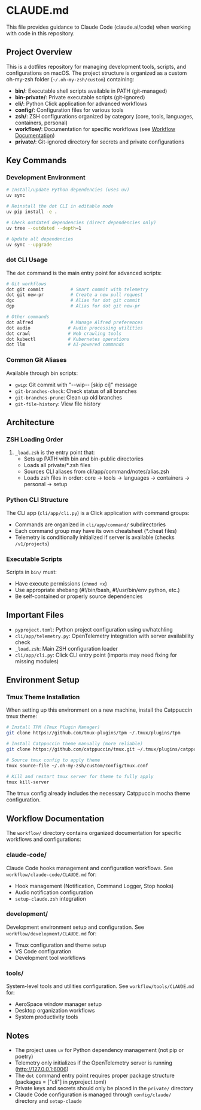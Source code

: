 # CLAUDE.md

This file provides guidance to Claude Code (claude.ai/code) when working with code in this repository.

## Project Overview

This is a dotfiles repository for managing development tools, scripts, and configurations on macOS. The project structure is organized as a custom oh-my-zsh folder (`~/.oh-my-zsh/custom`) containing:

- **bin/**: Executable shell scripts available in PATH (git-managed)
- **bin-private/**: Private executable scripts (git-ignored)
- **cli/**: Python Click application for advanced workflows
- **config/**: Configuration files for various tools
- **zsh/**: ZSH configurations organized by category (core, tools, languages, containers, personal)
- **workflow/**: Documentation for specific workflows (see [Workflow Documentation](#workflow-documentation))
- **private/**: Git-ignored directory for secrets and private configurations

## Key Commands

### Development Environment

```bash
# Install/update Python dependencies (uses uv)
uv sync

# Reinstall the dot CLI in editable mode
uv pip install -e .

# Check outdated dependencies (direct dependencies only)
uv tree --outdated --depth=1

# Update all dependencies
uv sync --upgrade
```

### dot CLI Usage

The `dot` command is the main entry point for advanced scripts:

```bash
# Git workflows
dot git commit          # Smart commit with telemetry
dot git new-pr          # Create a new pull request
dgc                     # Alias for dot git commit
dgp                     # Alias for dot git new-pr

# Other commands
dot alfred              # Manage Alfred preferences
dot audio              # Audio processing utilities
dot crawl              # Web crawling tools
dot kubectl            # Kubernetes operations
dot llm                # AI-powered commands
```

### Common Git Aliases

Available through bin scripts:

- `gwip`: Git commit with "--wip-- [skip ci]" message
- `git-branches-check`: Check status of all branches
- `git-branches-prune`: Clean up old branches
- `git-file-history`: View file history

## Architecture

### ZSH Loading Order

1. `_load.zsh` is the entry point that:
   - Sets up PATH with bin and bin-public directories
   - Loads all private/*.zsh files
   - Sources CLI aliases from cli/app/command/notes/alias.zsh
   - Loads zsh files in order: core → tools → languages → containers → personal → setup

### Python CLI Structure

The CLI app (`cli/app/cli.py`) is a Click application with command groups:

- Commands are organized in `cli/app/command/` subdirectories
- Each command group may have its own cheatsheet (*.cheat files)
- Telemetry is conditionally initialized if server is available (checks `/v1/projects`)

### Executable Scripts

Scripts in `bin/` must:

- Have execute permissions (`chmod +x`)
- Use appropriate shebang (#!/bin/bash, #!/usr/bin/env python, etc.)
- Be self-contained or properly source dependencies

## Important Files

- `pyproject.toml`: Python project configuration using uv/hatchling
- `cli/app/telemetry.py`: OpenTelemetry integration with server availability check
- `_load.zsh`: Main ZSH configuration loader
- `cli/app/cli.py`: Click CLI entry point (imports may need fixing for missing modules)

## Environment Setup

### Tmux Theme Installation

When setting up this environment on a new machine, install the Catppuccin tmux theme:

```bash
# Install TPM (Tmux Plugin Manager)
git clone https://github.com/tmux-plugins/tpm ~/.tmux/plugins/tpm

# Install Catppuccin theme manually (more reliable)
git clone https://github.com/catppuccin/tmux.git ~/.tmux/plugins/catppuccin

# Source tmux config to apply theme
tmux source-file ~/.oh-my-zsh/custom/config/tmux.conf

# Kill and restart tmux server for theme to fully apply
tmux kill-server
```

The tmux config already includes the necessary Catppuccin mocha theme configuration.

## Workflow Documentation

The `workflow/` directory contains organized documentation for specific workflows and configurations:

### claude-code/

Claude Code hooks management and configuration workflows. See `workflow/claude-code/CLAUDE.md` for:

- Hook management (Notification, Command Logger, Stop hooks)
- Audio notification configuration
- `setup-claude.zsh` integration

### development/

Development environment setup and configuration. See `workflow/development/CLAUDE.md` for:

- Tmux configuration and theme setup
- VS Code configuration
- Development tool workflows

### tools/

System-level tools and utilities configuration. See `workflow/tools/CLAUDE.md` for:

- AeroSpace window manager setup
- Desktop organization workflows
- System productivity tools

## Notes

- The project uses `uv` for Python dependency management (not pip or poetry)
- Telemetry only initializes if the OpenTelemetry server is running (<http://127.0.0.1:6006>)
- The `dot` command entry point requires proper package structure (packages = ["cli"] in pyproject.toml)
- Private keys and secrets should only be placed in the `private/` directory
- Claude Code configuration is managed through `config/claude/` directory and `setup-claude`
